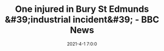 ---
"title": "One injured in Bury St Edmunds &amp;#39;industrial incident&amp;#39; - BBC News"
"date": "2021-4-1 7:0:0"
"feed_name": "GOOGLENEWSINDUSTRIAL"
"feed_website": "https://news.google.com/search?q=industrial%2Bincident&hl=en-US&gl=US&ceid=US:en"
"feed_rss": "https://news.google.com/rss/search?q=industrial%2Bincident&hl=en-US&gl=US&ceid=US:en"
"link": "https://www.bbc.com/news/uk-england-suffolk-56610246"
"file": "_posts/2021-1-1-172f2fe2f74bbf7d5e9bb9e4d04ca50a94d010e7.md"
"accident": "1"
"drilling": "0"
"dead": "1"
"injured": "0"
---